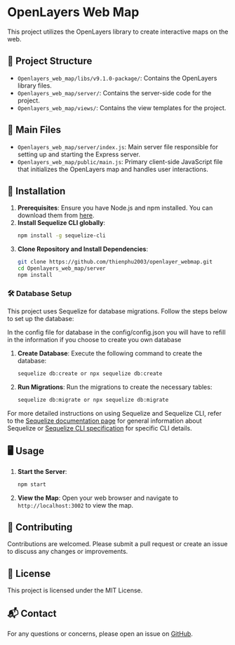# OpenLayers Web Map

This project utilizes the OpenLayers library to create interactive maps on the web.

## 📁 Project Structure

- `Openlayers_web_map/libs/v9.1.0-package/`: Contains the OpenLayers library files.
- `Openlayers_web_map/server/`: Contains the server-side code for the project.
- `Openlayers_web_map/views/`: Contains the view templates for the project.

## 📄 Main Files

- `Openlayers_web_map/server/index.js`: Main server file responsible for setting up and starting the Express server.
- `Openlayers_web_map/public/main.js`: Primary client-side JavaScript file that initializes the OpenLayers map and handles user interactions.

## 🚀 Installation

1. **Prerequisites**: Ensure you have Node.js and npm installed. You can download them from [here](https://nodejs.org/).
2. **Install Sequelize CLI globally**:
   ```bash
   npm install -g sequelize-cli
   ```
3. **Clone Repository and Install Dependencies**:
   ```bash
   git clone https://github.com/thienphu2003/openlayer_webmap.git
   cd Openlayers_web_map/server
   npm install
   ```

### 🛠️ Database Setup

This project uses Sequelize for database migrations. Follow the steps below to set up the database:

In the config file for database in the config/config.json you will have to refill in the information if you choose to create you own database

1. **Create Database**: Execute the following command to create the database:
   ```bash
   sequelize db:create or npx sequelize db:create
   ```
2. **Run Migrations**: Run the migrations to create the necessary tables:
   ```bash
   sequelize db:migrate or npx sequelize db:migrate
   ```

For more detailed instructions on using Sequelize and Sequelize CLI, refer to the [Sequelize documentation page](https://sequelize.org) for general information about Sequelize or [Sequelize CLI specification](https://sequelize.org/docs/v7/cli/) for specific CLI details.

## 🖥️ Usage

1. **Start the Server**:
   ```bash
   npm start
   ```
2. **View the Map**: Open your web browser and navigate to `http://localhost:3002` to view the map.

## 🤝 Contributing

Contributions are welcomed. Please submit a pull request or create an issue to discuss any changes or improvements.

## 📝 License

This project is licensed under the MIT License.

## 📬 Contact

For any questions or concerns, please open an issue on [GitHub](https://github.com/thienphu2003/openlayer_webmap).
